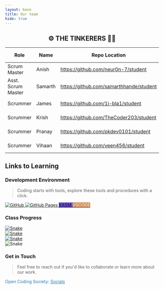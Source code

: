 ```yaml
---
layout: base
title: Our team
hide: true
---
```



## <center> ⚙️ THE TINKERERS 🧑‍💻 </center>

| Role                   | Name      | Repo Location                                 | Stream                | Repo Name |
|------------------------|-----------|-----------------------------------------------|-----------------------|-----------|
| Scrum Master           | Anish     | <https://github.com/neur0n-7/student>         | upstream (OCS fork)     | student   |
| Asst. Scrum Master     | Samarth   | <https://github.com/samarthhande/student>     | downstream (fork)     | student   |
| Scrummer               | James     | <https://github.com/1j-bla1/student>          | downstream (fork)     | student   |
| Scrummer               | Krish     | <https://github.com/TheCoder203/student>      | downstream (fork)     | student   |
| Scrummer               | Pranay    | <https://github.com/pkdev0101/student>        | downstream (fork)     | student   |
| Scrummer               | Vihaan    | <https://github.com/veen456/student>          | downstream (fork)     | student   |


## Links to Learning

### Development Environment

> Coding starts with tools, explore these tools and procedures with a click.

<a href="https://github.com/CompSciTeam/student">
    <img src="https://img.shields.io/badge/GitHub-181717?logo=github&logoColor=white" alt="GitHub">
</a>
<a href="https://CompSciTeam.github.io/student">
    <img src="https://img.shields.io/badge/GitHub%20Pages-327FC7?logo=github&logoColor=white" alt="GitHub Pages">
</a>
<a href="https://kasm.opencodingsociety.com/" class="button small" style="background-color: #6b4bd3ff">
    KASM
</a>
<a href="https://vscode.dev/" class="button small" style="background-color: #d38a4bff">
    <span style="color: #FFFFFF">VSCODE</span>
</a>

<br>

### Class Progress

<!--
<a href="{{site.baseurl}}/snake" class="button small" style="background-color: #6b4bd3ff">
    Snake Game
</a>
<a href="{{site.baseurl}}/turtle" class="button small" style="background-color: #2A7DB1">
    <span style="color: #000000">Turtle</span>
</a>
-->
<a href="{{site.baseurl}}/snake">
    <img src="{{site.baseurl}}/images/index/snake.png" alt="Snake">
</a>

<br>

<a href="{{site.baseurl}}/background">
    <img src="{{site.baseurl}}/images/index/background.png" alt="Snake">
</a>

<br>

<a href="{{site.baseurl}}/turtle">
    <img src="{{site.baseurl}}/images/index/turtle.png" alt="Snake">
</a>

<br>

<img src="{{site.baseurl}}/images/index/calculator.png" alt="Snake">


<br>

<!-- Contact Section -->
### Get in Touch

> Feel free to reach out if you'd like to collaborate or learn more about our work.

<p style="color: #2A7DB1;">Open Coding Society: <a href="https://opencodingsociety.com" style="color: #2A7DB1; text-decoration: underline;">Socials</a></p>
